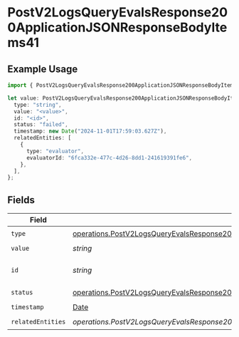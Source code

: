# PostV2LogsQueryEvalsResponse200ApplicationJSONResponseBodyItems41

## Example Usage

```typescript
import { PostV2LogsQueryEvalsResponse200ApplicationJSONResponseBodyItems41 } from "orq-poc-typescript-multi-env-version/models/operations";

let value: PostV2LogsQueryEvalsResponse200ApplicationJSONResponseBodyItems41 = {
  type: "string",
  value: "<value>",
  id: "<id>",
  status: "failed",
  timestamp: new Date("2024-11-01T17:59:03.627Z"),
  relatedEntities: [
    {
      type: "evaluator",
      evaluatorId: "6fca332e-477c-4d26-8dd1-241619391fe6",
    },
  ],
};
```

## Fields

| Field                                                                                                                                                                                            | Type                                                                                                                                                                                             | Required                                                                                                                                                                                         | Description                                                                                                                                                                                      |
| ------------------------------------------------------------------------------------------------------------------------------------------------------------------------------------------------ | ------------------------------------------------------------------------------------------------------------------------------------------------------------------------------------------------ | ------------------------------------------------------------------------------------------------------------------------------------------------------------------------------------------------ | ------------------------------------------------------------------------------------------------------------------------------------------------------------------------------------------------ |
| `type`                                                                                                                                                                                           | [operations.PostV2LogsQueryEvalsResponse200ApplicationJSONResponseBodyItems4EvalsType](../../models/operations/postv2logsqueryevalsresponse200applicationjsonresponsebodyitems4evalstype.md)     | :heavy_check_mark:                                                                                                                                                                               | N/A                                                                                                                                                                                              |
| `value`                                                                                                                                                                                          | *string*                                                                                                                                                                                         | :heavy_check_mark:                                                                                                                                                                               | N/A                                                                                                                                                                                              |
| `id`                                                                                                                                                                                             | *string*                                                                                                                                                                                         | :heavy_check_mark:                                                                                                                                                                               | The id of the resource                                                                                                                                                                           |
| `status`                                                                                                                                                                                         | [operations.PostV2LogsQueryEvalsResponse200ApplicationJSONResponseBodyItems4EvalsStatus](../../models/operations/postv2logsqueryevalsresponse200applicationjsonresponsebodyitems4evalsstatus.md) | :heavy_check_mark:                                                                                                                                                                               | N/A                                                                                                                                                                                              |
| `timestamp`                                                                                                                                                                                      | [Date](https://developer.mozilla.org/en-US/docs/Web/JavaScript/Reference/Global_Objects/Date)                                                                                                    | :heavy_check_mark:                                                                                                                                                                               | N/A                                                                                                                                                                                              |
| `relatedEntities`                                                                                                                                                                                | *operations.PostV2LogsQueryEvalsResponse200ApplicationJSONResponseBodyItems4EvalsRelatedEntities*[]                                                                                              | :heavy_check_mark:                                                                                                                                                                               | N/A                                                                                                                                                                                              |